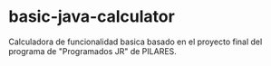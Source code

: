 # basic-java-calculator
Calculadora de funcionalidad basica basado en el proyecto final del programa de "Programados JR" de PILARES.
